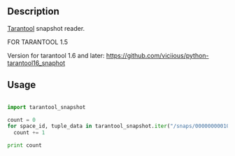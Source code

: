 ## Description

[Tarantool](https://github.com/tarantool/tarantool) snapshot reader.

FOR TARANTOOL 1.5

Version for tarantool 1.6 and later: https://github.com/viciious/python-tarantool16_snaphot

## Usage

```python

import tarantool_snapshot

count = 0
for space_id, tuple_data in tarantool_snapshot.iter("/snaps/00000000010388786179.snap"):
  count += 1

print count

```
